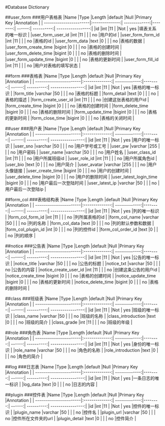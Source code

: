 #Database Dictionary##user_form###用户表格表|Name			               |Type		        |Length	        |default  |Null	   |Primary Key	|Annotation         || -----------------------|:--------------:| -------------:|--------:| ------:| ----------:| -----------------:||id			                 |int		          |11		          |         |Not	   |	yes	      |填表关系的唯一标识   ||user_form_user_id	     |int		          |11		          |	        |        |	no	      |用户的id            ||user_form_form_id	     |int		          |11		          |	        |        |	no	      |表格的id            ||user_form_data	         |text	          |0		          |	        |        |	no	      |表格的数据          ||user_form_create_time   |bigint  	      |0		          |	        |        |	no	      |表格的创建时间      ||user_form_delete_time   |bigint          |0		          |  	      |        |	no	      |表格的删除时间      ||user_form_update_time   |bigint  	      |0		          |	        |        |	no	      |表格的更新时间      ||user_form_fill_id       |int             |11		          |  	      |        |	no	      |用户对表格的填写状态 |##form###表格表|Name			               |Type		        |Length	        |default  |Null	   |Primary Key	|Annotation         || -----------------------|:--------------:| -------------:|--------:| ------:| ----------:| -----------------:||id			                 |int		          |11		          |         |Not	   |	yes	      |表格的唯一标识      ||form_title       	     |varchar         |50		          |	        |        |	no	      |表格的标题          ||form_detail       	     |text            |0		          |	        |        |	no	      |表格的描述          ||form_create_user_id     |int		          |11		          |	        |        |	no	      |创建这张表格的用户id ||form_create_time	       |bigint          |0		          |	        |        |	no	      |表格的创建时间      ||form_delete_time        |bigint   	      |0		          |	        |        |	no	      |表格的删除时间      ||form_update_time        |bigint          |0		          |  	      |        |	no	      |表格的更新时间      ||form_close_time         |bigint   	      |0		          |	        |        |	no	      |表格的关闭时间      |

##user###用户表|Name			               |Type		        |Length	        |default  |Null	   |Primary Key	|Annotation         || -----------------------|:--------------:| -------------:|--------:| ------:| ----------:| -----------------:||id			                 |int		          |11		          |         |Not	   |	yes	      |用户的唯一标识      ||user_sno         	     |varchar         |50		          |	        |        |	no	      |用户学号或工号      ||user_pw                 |varchar         |255		        |	        |        |	no	      |用户密码            ||user_name               |varchar         |50		          |	        |        |	no	      |用户姓名            ||user_class_id           |int		          |11		          |	        |        |	no	      |用户所属班级id      ||user_role_id            |int		          |11		          |	        |        |	no	      |用户所属角色id      ||user_bio          	     |text            |0		          |	        |        |	no	      |用户简介            ||user_avatar             |varchar         |255		        |	        |        |	no	      |用户头像链接        ||user_create_time	       |bigint          |0		          |	        |        |	no	      |用户的创建时间      ||user_delete_time        |bigint   	      |0		          |	        |        |	no	      |用户的删除时间      ||user_latest_login_time  |bigint          |0		          |  	      |        |	no	      |用户最后一次登陆时间 ||user_latest_ip          |varchar	        |50		          |	        |        |	no	      |用户最后一次登陆ip   |

##form_col
###表格结构表
|Name			               |Type		        |Length	        |default  |Null	   |Primary Key	|Annotation         |
| -----------------------|:--------------:| -------------:|--------:| ------:| ----------:| -----------------:|
|id			                 |int		          |11		          |         |Not	   |	yes	      |列的唯一标识        |
|form_col_form_id  	     |int             |11		          |	        |        |	no	      |列所属表格的id      |
|form_col_name           |varchar         |50		          |	        |        |	no	      |列的名称            |
|form_col_data           |text            |0		          |	        |        |	no	      |列的默认参数和数据   |
|form_col_plugin_id      |int             |0		          |	        |        |	no	      |列的控件id          |
|form_col_order_id       |text            |0		          |	        |        |	no	      |列的顺序            |

##notice
###公告表
|Name			               |Type		        |Length	        |default  |Null	   |Primary Key	|Annotation         |
| -----------------------|:--------------:| -------------:|--------:| ------:| ----------:| -----------------:|
|id			                 |int		          |11		          |         |Not	   |	yes	      |公告的唯一标识      |
|notice_title      	     |varchar         |50		          |	        |        |	no	      |公告的标题          |
|notice_txt              |varchar         |50		          |	        |        |	no	      |公告的内容          |
|notice_create_user_id   |int		          |11		          |	        |        |	no	      |创建这条公告的用户id |
|notice_create_time      |bigint          |0		          |	        |        |	no	      |表格的创建时间      |
|notice_update_time      |bigint   	      |0		          |	        |        |	no	      |表格的更新时间      |
|notice_delete_time      |bigint          |0		          |  	      |        |	no	      |表格的删除时间      |

##class
###班级表
|Name			               |Type		        |Length	        |default  |Null	   |Primary Key	|Annotation         |
| -----------------------|:--------------:| -------------:|--------:| ------:| ----------:| -----------------:|
|id			                 |int		          |11		          |         |Not	   |	yes	      |班级的唯一标识      |
|class_name              |varchar         |50		          |	        |        |	no	      |班级的名称          |
|class_introduction      |text            |0		          |	        |        |	no	      |班级的简介          |
|class_grade             |int             |11		          |	        |        |	no	      |班级的年级          |

##role
###角色表
|Name			               |Type		        |Length	        |default  |Null	   |Primary Key	|Annotation         |
| -----------------------|:--------------:| -------------:|--------:| ------:| ----------:| -----------------:|
|id			                 |int		          |11		          |         |Not	   |	yes	      |身份的唯一标识      |
|role_name               |varchar         |50		          |	        |        |	no	      |角色的名称          |
|role_introduction       |text            |0		          |	        |        |	no	      |角色的简介          |

##log
###日志表
|Name			               |Type		        |Length	        |default  |Null	   |Primary Key	|Annotation         |
| -----------------------|:--------------:| -------------:|--------:| ------:| ----------:| -----------------:|
|id			                 |int		          |11		          |         |Not	   |	yes	      |一条日志的唯一标识   |
|log_data                |text            |0		          |	        |        |	no	      |日志的内容          |

##plugin
###控件表
|Name			               |Type		        |Length	        |default  |Null	   |Primary Key	|Annotation         |
| -----------------------|:--------------:| -------------:|--------:| ------:| ----------:| -----------------:|
|id			                 |int		          |11		          |         |Not	   |	yes	      |控件的唯一标识      |
|plugin_name             |varchar         |50		          |	        |        |	no	      |控件名              |
|plugin_url              |varchar         |50		          |	        |        |	no	      |控件所在文件夹的url  |
|plugin_detail           |text            |0		          |	        |        |	no	      |控件简介            |
